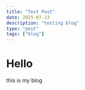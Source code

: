 ```yaml
---
title: "Test Post"
date: 2025-07-23
description: "testing blog"
type: "post"
tags: ["blog"]
---
```



# Hello
this is my blog
